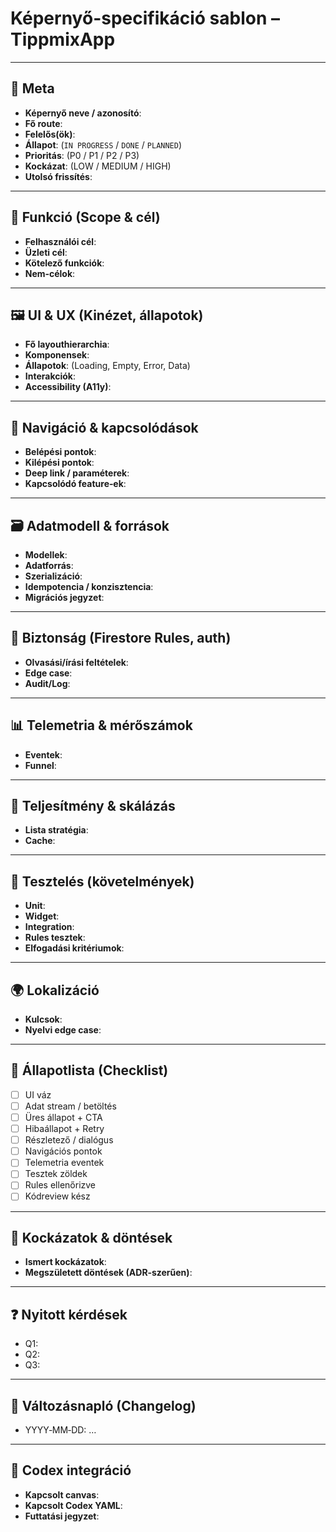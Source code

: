 # Képernyő-specifikáció sablon – TippmixApp

---

## 🧭 Meta

* **Képernyő neve / azonosító**:
* **Fő route**:
* **Felelős(ök)**:
* **Állapot**: (`IN PROGRESS` / `DONE` / `PLANNED`)
* **Prioritás**: (P0 / P1 / P2 / P3)
* **Kockázat**: (LOW / MEDIUM / HIGH)
* **Utolsó frissítés**:

---

## 🎯 Funkció (Scope & cél)

* **Felhasználói cél**:
* **Üzleti cél**:
* **Kötelező funkciók**:
* **Nem‑célok**:

---

## 🖼️ UI & UX (Kinézet, állapotok)

* **Fő layouthierarchia**:
* **Komponensek**:
* **Állapotok**: (Loading, Empty, Error, Data)
* **Interakciók**:
* **Accessibility (A11y)**:

---

## 🔗 Navigáció & kapcsolódások

* **Belépési pontok**:
* **Kilépési pontok**:
* **Deep link / paraméterek**:
* **Kapcsolódó feature‑ek**:

---

## 🗃️ Adatmodell & források

* **Modellek**:
* **Adatforrás**:
* **Szerializáció**:
* **Idempotencia / konzisztencia**:
* **Migrációs jegyzet**:

---

## 🔐 Biztonság (Firestore Rules, auth)

* **Olvasási/írási feltételek**:
* **Edge case**:
* **Audit/Log**:

---

## 📊 Telemetria & mérőszámok

* **Eventek**:
* **Funnel**:

---

## 🚀 Teljesítmény & skálázás

* **Lista stratégia**:
* **Cache**:

---

## 🧪 Tesztelés (követelmények)

* **Unit**:
* **Widget**:
* **Integration**:
* **Rules tesztek**:
* **Elfogadási kritériumok**:

---

## 🌍 Lokalizáció

* **Kulcsok**:
* **Nyelvi edge case**:

---

## 📄 Állapotlista (Checklist)

* [ ] UI váz
* [ ] Adat stream / betöltés
* [ ] Üres állapot + CTA
* [ ] Hibaállapot + Retry
* [ ] Részletező / dialógus
* [ ] Navigációs pontok
* [ ] Telemetria eventek
* [ ] Tesztek zöldek
* [ ] Rules ellenőrizve
* [ ] Kódreview kész

---

## 🧭 Kockázatok & döntések

* **Ismert kockázatok**:
* **Megszületett döntések (ADR‑szerűen)**:

---

## ❓ Nyitott kérdések

* Q1:
* Q2:
* Q3:

---

## 📝 Változásnapló (Changelog)

* YYYY‑MM‑DD: …

---

## 🔧 Codex integráció

* **Kapcsolt canvas**:
* **Kapcsolt Codex YAML**:
* **Futtatási jegyzet**:

